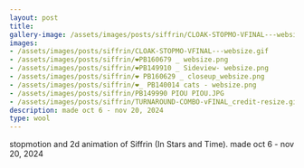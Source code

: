 ```yaml
---
layout: post
title: 
gallery-image: /assets/images/posts/siffrin/CLOAK-STOPMO-VFINAL---websize.gif
images: 
- /assets/images/posts/siffrin/CLOAK-STOPMO-VFINAL---websize.gif
- /assets/images/posts/siffrin/❤️PB160679 _ websize.png
- /assets/images/posts/siffrin/❤️PB149910 _ Sideview- websize.png
- /assets/images/posts/siffrin/❤️ PB160629 _ closeup_websize.png
- /assets/images/posts/siffrin/❤️_ PB140014 cats - websize.png
- /assets/images/posts/siffrin/PB149990 PIOU PIOU.JPG
- /assets/images/posts/siffrin/TURNAROUND-COMBO-vFINAL_credit-resize.gif
description: made oct 6 - nov 20, 2024
type: wool
---
```


stopmotion and 2d animation of Siffrin (In Stars and Time). made oct 6 - nov 20, 2024
